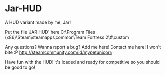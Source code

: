 # Jar-HUD
A HUD variant made by me, Jar!

Put the file 'JAR HUD' here
C:\Program Files (x86)\Steam\steamapps\common\Team Fortress 2\tf\custom

Any questions? Wanna report a bug? Add me here!
Contact me here! I won't bite :P http://steamcommunity.com/id/mypetunicorn

Have fun with the HUD!
It's loaded and ready for competitive so you should be good to go!
